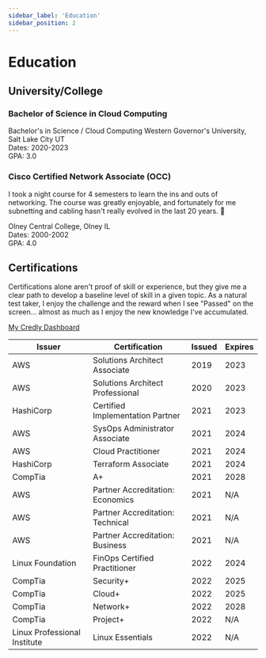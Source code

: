 ```yaml
---
sidebar_label: 'Education'
sidebar_position: 2
---
```


# Education

## University/College

### Bachelor of Science in Cloud Computing

Bachelor's in Science / Cloud Computing 
Western Governor's University, Salt Lake City UT  
Dates: 2020-2023  
GPA: 3.0

### Cisco Certified Network Associate (OCC)

I took a night course for 4 semesters to learn the ins and outs of networking. The
course was greatly enjoyable, and fortunately for me subnetting and cabling hasn't 
really evolved in the last 20 years. 🙂

Olney Central College, Olney IL  
Dates: 2000-2002    
GPA: 4.0

## Certifications

Certifications alone aren't proof of skill or experience, but they give me a clear path to develop
a baseline level of skill in a given topic. As a natural test taker, I enjoy the challenge and the
reward when I see "Passed" on the screen... almost as much as I enjoy the new knowledge I've
accumulated.

[My Credly Dashboard](https://www.credly.com/users/zachary-mowrey/badges)


| Issuer                       | Certification                    | Issued | Expires |
|------------------------------|----------------------------------|--------|---------|
| AWS                          | Solutions Architect Associate    | 2019   | 2023    |
| AWS                          | Solutions Architect Professional | 2020   | 2023    |
| HashiCorp                    | Certified Implementation Partner | 2021   | 2023    |
| AWS                          | SysOps Administrator Associate   | 2021   | 2024    |
| AWS                          | Cloud Practitioner               | 2021   | 2024    |
| HashiCorp                    | Terraform Associate              | 2021   | 2024    |
| CompTia                      | A+                               | 2021   | 2028    |
| AWS                          | Partner Accreditation: Economics | 2021   | N/A     |
| AWS                          | Partner Accreditation: Technical | 2021   | N/A     |
| AWS                          | Partner Accreditation: Business  | 2021   | N/A     |
| Linux Foundation             | FinOps Certified Practitioner    | 2022   | 2024    |
| CompTia                      | Security+                        | 2022   | 2025    |
| CompTia                      | Cloud+                           | 2022   | 2025    |
| CompTia                      | Network+                         | 2022   | 2028    |
| CompTia                      | Project+                         | 2022   | N/A     |
| Linux Professional Institute | Linux Essentials                 | 2022   | N/A     |

